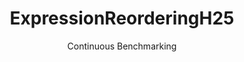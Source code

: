 ---
layout: default
title: ExpressionReorderingH25
subtitle: Continuous Benchmarking
selected: Expression_Reordering
expanded: Benchmarking
benchmark: /individual_results/ExpressionReorderingH25.html
---